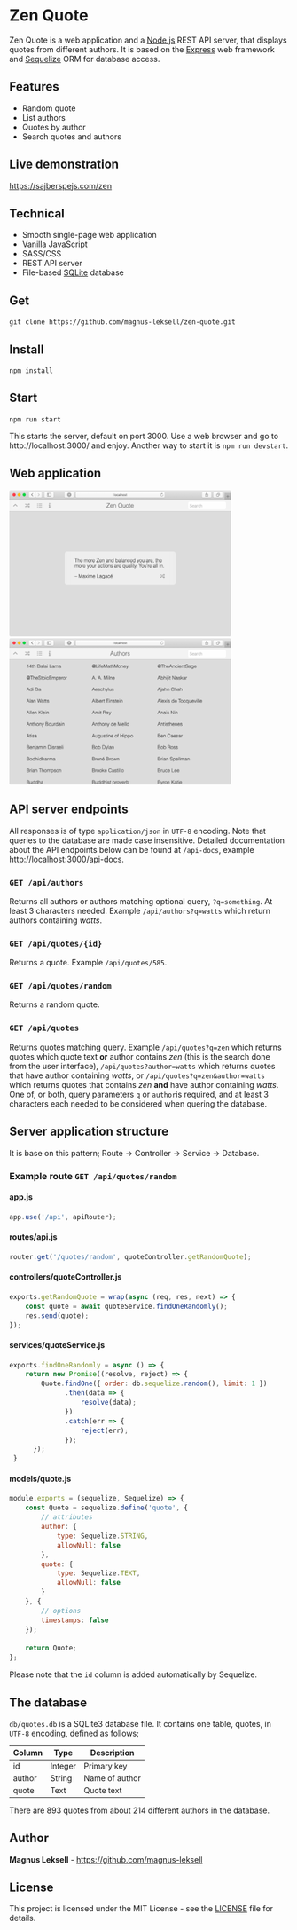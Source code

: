 # Zen Quote

Zen Quote is a web application and a [Node.js](https://nodejs.org) REST API server, that displays quotes from different authors. It is based on the [Express](http://expressjs.com/) web framework and [Sequelize](https://sequelize.org/) ORM for database access.

## Features
- Random quote
- List authors
- Quotes by author
- Search quotes and authors

## Live demonstration

https://sajberspejs.com/zen

## Technical
- Smooth single-page web application
- Vanilla JavaScript
- SASS/CSS
- REST API server
- File-based [SQLite](https://sqlite.org/) database

## Get

    git clone https://github.com/magnus-leksell/zen-quote.git

## Install

    npm install

## Start

    npm run start

This starts the server, default on port 3000. Use a web browser and go to http://localhost:3000/ and enjoy. Another way to start it is `npm run devstart`.

## Web application

<a href="./docs/images/zen-quote.png" target="_blank"><img src="./docs/images/zen-quote.png" width="400"></a>
<a href="./docs/images/authors.png" target="_blank"><img src="./docs/images/authors.png" width="400"></a>

## API server endpoints

All responses is of type `application/json` in `UTF-8` encoding. Note that queries to the database are made case insensitive. Detailed documentation about the API endpoints below can be found at `/api-docs`, example http://localhost:3000/api-docs.

### `GET /api/authors`

Returns all authors or authors matching optional query, `?q=something`. At least 3 characters needed. Example `/api/authors?q=watts` which return authors containing *watts*.

### `GET /api/quotes/{id}`

Returns a quote. Example `/api/quotes/585`.

### `GET /api/quotes/random`

Returns a random quote.

### `GET /api/quotes`

Returns quotes matching query. Example `/api/quotes?q=zen` which returns quotes which quote text **or** author contains *zen* (this is the search done from the user interface), `/api/quotes?author=watts` which returns quotes that have author containing *watts*, or `/api/quotes?q=zen&author=watts` which returns quotes that contains *zen* **and** have author containing *watts*. One of, or both, query parameters `q` or `author`is required, and at least 3 characters each needed to be considered when quering the database.

## Server application structure

It is base on this pattern; Route -> Controller -> Service -> Database.

### Example route `GET /api/quotes/random`

#### app.js

``` JavaScript
app.use('/api', apiRouter);
```

#### routes/api.js

``` JavaScript
router.get('/quotes/random', quoteController.getRandomQuote);
```

#### controllers/quoteController.js

``` JavaScript
exports.getRandomQuote = wrap(async (req, res, next) => {
    const quote = await quoteService.findOneRandomly();
    res.send(quote);
});
```

#### services/quoteService.js

``` JavaScript
exports.findOneRandomly = async () => {
    return new Promise((resolve, reject) => {
        Quote.findOne({ order: db.sequelize.random(), limit: 1 })
              .then(data => {
                  resolve(data);
              })
              .catch(err => {
                  reject(err);
              });
      });
 }
```

#### models/quote.js

``` JavaScript
module.exports = (sequelize, Sequelize) => {
    const Quote = sequelize.define('quote', {
        // attributes
        author: {
            type: Sequelize.STRING,
            allowNull: false
        },
        quote: {
            type: Sequelize.TEXT,
            allowNull: false
        }
    }, {
        // options
        timestamps: false
    });

    return Quote;
};
```

Please note that the `id` column is added automatically by Sequelize.

## The database

`db/quotes.db` is a SQLite3 database file. It contains one table, quotes, in `UTF-8` encoding, defined as follows;

Column | Type | Description
-------|------|------------
id | Integer | Primary key
author | String | Name of author
quote | Text | Quote text

There are 893 quotes from about 214 different authors in the database.

## Author

**Magnus Leksell** - https://github.com/magnus-leksell

## License

This project is licensed under the MIT License - see the [LICENSE](LICENSE) file for details.